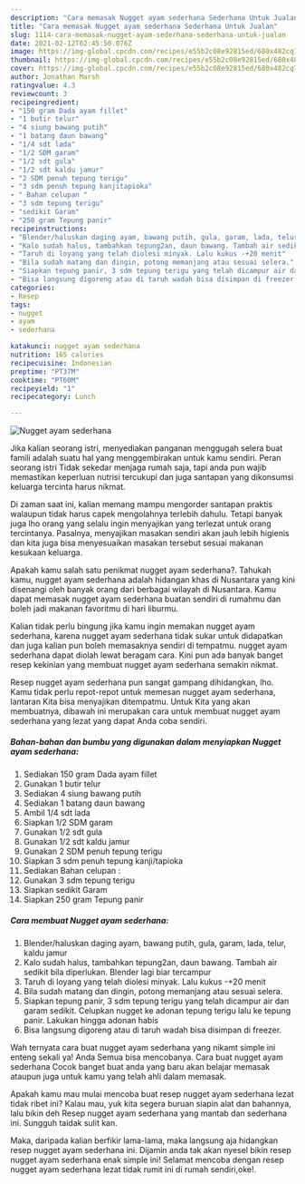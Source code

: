 ```yaml
---
description: "Cara memasak Nugget ayam sederhana Sederhana Untuk Jualan"
title: "Cara memasak Nugget ayam sederhana Sederhana Untuk Jualan"
slug: 1114-cara-memasak-nugget-ayam-sederhana-sederhana-untuk-jualan
date: 2021-02-12T02:45:50.076Z
image: https://img-global.cpcdn.com/recipes/e55b2c08e92815ed/680x482cq70/nugget-ayam-sederhana-foto-resep-utama.jpg
thumbnail: https://img-global.cpcdn.com/recipes/e55b2c08e92815ed/680x482cq70/nugget-ayam-sederhana-foto-resep-utama.jpg
cover: https://img-global.cpcdn.com/recipes/e55b2c08e92815ed/680x482cq70/nugget-ayam-sederhana-foto-resep-utama.jpg
author: Jonathan Marsh
ratingvalue: 4.3
reviewcount: 3
recipeingredient:
- "150 gram Dada ayam fillet"
- "1 butir telur"
- "4 siung bawang putih"
- "1 batang daun bawang"
- "1/4 sdt lada"
- "1/2 SDM garam"
- "1/2 sdt gula"
- "1/2 sdt kaldu jamur"
- "2 SDM penuh tepung terigu"
- "3 sdm penuh tepung kanjitapioka"
- " Bahan celupan "
- "3 sdm tepung terigu"
- "sedikit Garam"
- "250 gram Tepung panir"
recipeinstructions:
- "Blender/haluskan daging ayam, bawang putih, gula, garam, lada, telur, kaldu jamur"
- "Kalo sudah halus, tambahkan tepung2an, daun bawang. Tambah air sedikit bila diperlukan. Blender lagi biar tercampur"
- "Taruh di loyang yang telah diolesi minyak. Lalu kukus -+20 menit"
- "Bila sudah matang dan dingin, potong memanjang atau sesuai selera."
- "Siapkan tepung panir, 3 sdm tepung terigu yang telah dicampur air dan garam sedikit. Celupkan nugget ke adonan tepung terigu lalu ke tepung panir. Lakukan hingga adonan habis"
- "Bisa langsung digoreng atau di taruh wadah bisa disimpan di freezer."
categories:
- Resep
tags:
- nugget
- ayam
- sederhana

katakunci: nugget ayam sederhana 
nutrition: 165 calories
recipecuisine: Indonesian
preptime: "PT37M"
cooktime: "PT60M"
recipeyield: "1"
recipecategory: Lunch

---
```



![Nugget ayam sederhana](https://img-global.cpcdn.com/recipes/e55b2c08e92815ed/680x482cq70/nugget-ayam-sederhana-foto-resep-utama.jpg)

Jika kalian seorang istri, menyediakan panganan menggugah selera buat famili adalah suatu hal yang menggembirakan untuk kamu sendiri. Peran seorang istri Tidak sekedar menjaga rumah saja, tapi anda pun wajib memastikan keperluan nutrisi tercukupi dan juga santapan yang dikonsumsi keluarga tercinta harus nikmat.

Di zaman  saat ini, kalian memang mampu mengorder santapan praktis walaupun tidak harus capek mengolahnya terlebih dahulu. Tetapi banyak juga lho orang yang selalu ingin menyajikan yang terlezat untuk orang tercintanya. Pasalnya, menyajikan masakan sendiri akan jauh lebih higienis dan kita juga bisa menyesuaikan masakan tersebut sesuai makanan kesukaan keluarga. 



Apakah kamu salah satu penikmat nugget ayam sederhana?. Tahukah kamu, nugget ayam sederhana adalah hidangan khas di Nusantara yang kini disenangi oleh banyak orang dari berbagai wilayah di Nusantara. Kamu dapat memasak nugget ayam sederhana buatan sendiri di rumahmu dan boleh jadi makanan favoritmu di hari liburmu.

Kalian tidak perlu bingung jika kamu ingin memakan nugget ayam sederhana, karena nugget ayam sederhana tidak sukar untuk didapatkan dan juga kalian pun boleh memasaknya sendiri di tempatmu. nugget ayam sederhana dapat diolah lewat beragam cara. Kini pun ada banyak banget resep kekinian yang membuat nugget ayam sederhana semakin nikmat.

Resep nugget ayam sederhana pun sangat gampang dihidangkan, lho. Kamu tidak perlu repot-repot untuk memesan nugget ayam sederhana, lantaran Kita bisa menyajikan ditempatmu. Untuk Kita yang akan membuatnya, dibawah ini merupakan cara untuk membuat nugget ayam sederhana yang lezat yang dapat Anda coba sendiri.

<!--inarticleads1-->

##### Bahan-bahan dan bumbu yang digunakan dalam menyiapkan Nugget ayam sederhana:

1. Sediakan 150 gram Dada ayam fillet
1. Gunakan 1 butir telur
1. Sediakan 4 siung bawang putih
1. Sediakan 1 batang daun bawang
1. Ambil 1/4 sdt lada
1. Siapkan 1/2 SDM garam
1. Gunakan 1/2 sdt gula
1. Gunakan 1/2 sdt kaldu jamur
1. Gunakan 2 SDM penuh tepung terigu
1. Siapkan 3 sdm penuh tepung kanji/tapioka
1. Sediakan  Bahan celupan :
1. Gunakan 3 sdm tepung terigu
1. Siapkan sedikit Garam
1. Siapkan 250 gram Tepung panir




<!--inarticleads2-->

##### Cara membuat Nugget ayam sederhana:

1. Blender/haluskan daging ayam, bawang putih, gula, garam, lada, telur, kaldu jamur
1. Kalo sudah halus, tambahkan tepung2an, daun bawang. Tambah air sedikit bila diperlukan. Blender lagi biar tercampur
1. Taruh di loyang yang telah diolesi minyak. Lalu kukus -+20 menit
1. Bila sudah matang dan dingin, potong memanjang atau sesuai selera.
1. Siapkan tepung panir, 3 sdm tepung terigu yang telah dicampur air dan garam sedikit. Celupkan nugget ke adonan tepung terigu lalu ke tepung panir. Lakukan hingga adonan habis
1. Bisa langsung digoreng atau di taruh wadah bisa disimpan di freezer.




Wah ternyata cara buat nugget ayam sederhana yang nikamt simple ini enteng sekali ya! Anda Semua bisa mencobanya. Cara buat nugget ayam sederhana Cocok banget buat anda yang baru akan belajar memasak ataupun juga untuk kamu yang telah ahli dalam memasak.

Apakah kamu mau mulai mencoba buat resep nugget ayam sederhana lezat tidak ribet ini? Kalau mau, yuk kita segera buruan siapin alat dan bahannya, lalu bikin deh Resep nugget ayam sederhana yang mantab dan sederhana ini. Sungguh taidak sulit kan. 

Maka, daripada kalian berfikir lama-lama, maka langsung aja hidangkan resep nugget ayam sederhana ini. Dijamin anda tak akan nyesel bikin resep nugget ayam sederhana enak simple ini! Selamat mencoba dengan resep nugget ayam sederhana lezat tidak rumit ini di rumah sendiri,oke!.

